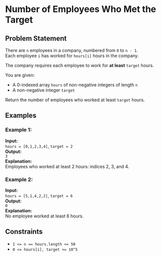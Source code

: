 # Number of Employees Who Met the Target

## Problem Statement

There are `n` employees in a company, numbered from `0` to `n - 1`.  
Each employee `i` has worked for `hours[i]` hours in the company.

The company requires each employee to work for **at least** `target` hours.

You are given:
- A 0-indexed array `hours` of non-negative integers of length `n`
- A non-negative integer `target`

Return the number of employees who worked at least `target` hours.

## Examples

### Example 1:
**Input:**  
`hours = [0,1,2,3,4]`, `target = 2`  
**Output:**  
`3`  
**Explanation:**  
Employees who worked at least 2 hours: indices 2, 3, and 4.

### Example 2:
**Input:**  
`hours = [5,1,4,2,2]`, `target = 6`  
**Output:**  
`0`  
**Explanation:**  
No employee worked at least 6 hours.

## Constraints

- `1 <= n == hours.length <= 50`
- `0 <= hours[i], target <= 10^5`
